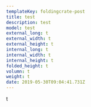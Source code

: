 ```yaml
---
templateKey: foldingcrate-post
title: test
description: test
model: test
external_long: t
external_width: t
external_height: t
internal_long: t
internal_width: t
internal_height: t
folded_height: t
volumn: t
weight: t
date: 2019-05-30T09:04:41.731Z
---
```

t
